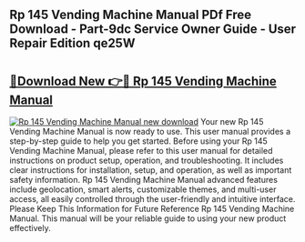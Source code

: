 ## Rp 145 Vending Machine Manual PDf Free Download - Part-9dc Service Owner Guide - User Repair Edition qe25W

# <h2><a href="http://bc54632.oget.top/?id=Rp+145+Vending+Machine+Manual">🔗Download New 👉🔴 Rp 145 Vending Machine Manual</a></h2>

[![Rp 145 Vending Machine Manual new download](https://i.imgur.com/5g1atiW.png)](http://bc54632.oget.top/?id=Rp+145+Vending+Machine+Manual)
Your new Rp 145 Vending Machine Manual is now ready to use. This user manual provides a step-by-step guide to help you get started. Before using your Rp 145 Vending Machine Manual, please refer to this user manual for detailed instructions on product setup, operation, and troubleshooting. It includes clear instructions for installation, setup, and operation, as well as important safety information. Rp 145 Vending Machine Manual advanced features include geolocation, smart alerts, customizable themes, and multi-user access, all easily controlled through the user-friendly and intuitive interface. Please Keep This Information for Future Reference Rp 145 Vending Machine Manual. This manual will be your reliable guide to using your new product effectively.
